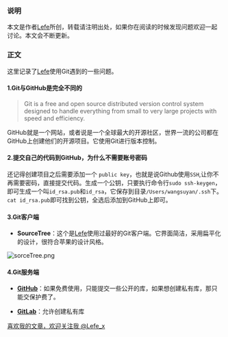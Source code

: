 ### 说明
本文是作者[Lefe](http://www.jianshu.com/p/88957fad1226)所创，转载请注明出处，如果你在阅读的时候发现问题欢迎一起讨论。本文会不断更新。
### 正文
这里记录了[Lefe](http://www.jianshu.com/p/88957fad1226)使用Git遇到的一些问题。
#### 1.Git与GitHub是完全不同的
> Git is a free and open source distributed version control system designed to handle everything from small to very large projects with speed and efficiency.        

GitHub就是一个网站，或者说是一个全球最大的开源社区，世界一流的公司都在GitHub上创建他们的开源项目。它使用Git进行版本控制。
#### 2.提交自己的代码到GitHub，为什么不需要账号密码
还记得创建项目之后需要添加一个 `public key`，也就是说Github使用`SSH`,让你不再需要密码，直接提交代码。生成一个公钥，只要执行命令行`sudo ssh-keygen`，即可生成一个叫`id_rsa.pub`和`id_rsa`，它保存到目录`/Users/wangsuyan/.ssh`下。`cat id_rsa.pub`即可找到公钥，全选后添加到GitHub上即可。
#### 3.Git客户端
- **SourceTree**：这个是[Lefe](http://www.jianshu.com/p/88957fad1226)使用过最好的Git客户端。它界面简洁，采用扁平化的设计，很符合苹果的设计风格。

![sorceTree.png](http://upload-images.jianshu.io/upload_images/1664496-5255c44894c2503a.png?imageMogr2/auto-orient/strip%7CimageView2/2/w/1240)

#### 4.Git服务端
- **[GitHub](https://github.com/lefex)**：如果免费使用，只能提交一些公开的库，如果想创建私有库，那只能交保护费了。

- **[GitLab](https://gitlab.com/)**：允许创建私有库


[喜欢我的文章，欢迎关注我 @Lefe_x](http://www.weibo.com/5953150140/profile?rightmod=1&wvr=6&mod=personnumber&is_all=1)
